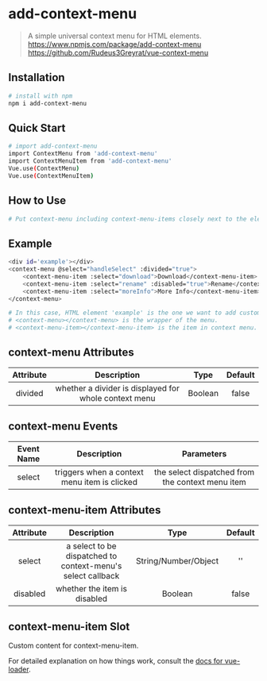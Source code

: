 # add-context-menu

> A simple universal context menu for HTML elements.<br>
> https://www.npmjs.com/package/add-context-menu <br>
> https://github.com/Rudeus3Greyrat/vue-context-menu

## Installation

``` bash
# install with npm
npm i add-context-menu
```

## Quick Start

``` bash
# import add-context-menu
import ContextMenu from 'add-context-menu'
import ContextMenuItem from 'add-context-menu'
Vue.use(ContextMenu)
Vue.use(ContextMenuItem)
```

## How to Use

``` bash
# Put context-menu including context-menu-items closely next to the element that you want add customed context menu to.
```

## Example

``` bash
<div id='example'></div>
<context-menu @select="handleSelect" :divided="true">
    <context-menu-item :select="download">Download</context-menu-item>
    <context-menu-item :select="rename" :disabled="true">Rename</context-menu-item>
    <context-menu-item :select="moreInfo">More Info</context-menu-item>
</context-menu>

# In this case, HTML element 'example' is the one we want to add customed context menu to.
# <context-menu></context-menu> is the wrapper of the menu.
# <context-menu-item></context-menu-item> is the item in context menu.
```

## context-menu Attributes

| Attribute |                      Description                      |  Type   | Default |
| :-------: | :---------------------------------------------------: | :-----: | :-----: |
|  divided  | whether a divider is displayed for whole context menu | Boolean |  false  |

## context-menu Events

| Event Name |                 Description                  |                    Parameters                    |
| :--------: | :------------------------------------------: | :----------------------------------------------: |
|   select   | triggers when a context menu item is clicked | the select dispatched from the context menu item |

## context-menu-item Attributes

| Attribute |                         Description                         |         Type         | Default |
| :-------: | :---------------------------------------------------------: | :------------------: | :-----: |
|  select   | a select to be dispatched to context-menu's select callback | String/Number/Object |   ''    |
| disabled  |                whether the item is disabled                 |       Boolean        |  false  |

## context-menu-item Slot

Custom content for context-menu-item.

For detailed explanation on how things work, consult the [docs for vue-loader](http://vuejs.github.io/vue-loader).
